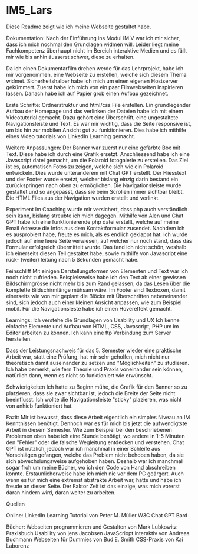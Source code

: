 # IM5_Lars

Diese Readme zeigt wie ich meine Webseite gestaltet habe.

Dokumentation:
Nach der Einführung ins Modul IM V war ich mir sicher, dass ich mich nochmal den Grundlagen widmen will. Leider liegt meine Fachkompetenz überhaupt nicht im Bereich interaktive Medien und es fällt mir wie bis anhin äusserst schwer, diese zu erhalten. 

Da ich einen Dokumentarfilm drehen werde für das Lehrprojekt, habe ich mir vorgenommen, eine Webseite zu erstellen, welche sich diesem Thema widmet. Sicherheitshalber habe ich mich um einen eigenen Hostserver gekümmert. Zuerst habe ich mich von ein paar Filmwebseiten inspirieren lassen. Danach habe ich auf Papier grob einen Aufbau gezeichnet. 

Erste Schritte:
Ordnerstruktur und html/css File erstellen. Ein grundlegender Aufbau der Homepage und das verlinken der Dateien habe ich mit einem Videotutorial gemacht. Dazu gehört eine Überschrift, eine ungestaltete Navigationsleiste und Text. Es war mir wichtig, dass die Seite responsive ist, um bis hin zur mobilen Ansicht gut zu funktionieren. Dies habe ich mithilfe eines Video tutorials von LinkedIn Learning gemacht. 

Weitere Anpassungen:
Der Banner war zuerst nur eine gefärbte Box mit Text. Diese habe ich durch eine Grafik ersetzt. Anschliessend habe ich eine Javascript datei gemacht, um die Polaroid fotogalerie zu erstellen. Das Ziel ist es, automatisch Fotos zu zeigen, welche sich wie ein Polaroid entwickeln. Dies wurde unteranderem mit Chat GPT erstellt. Der Fliesstext und der Footer wurde ersetzt, welcher bislang einzig darin bestand ein zurückspringen nach oben zu ermöglichen. Die Navigationsleiste wurde gestaltet und so angepasst, dass sie beim Scrollen immer sichtbar bleibt. 
Die HTML Files aus der Navigation wurden erstellt und verlinkt. 

Experiment
Im Coaching wurde mir versichert, dass php auch verständlich sein kann, bislang streubte ich mich dagegen. Mithilfe von Alen und Chat GPT habe ich eine funktionierende php datei erstellt, welche auf meine Email Adresse die Infos aus dem Kontaktformular zusendet. Nachdem ich es ausprobiert habe, freute es mich, als es endlich geklappt hat. Ich wurde jedoch auf eine leere Seite verwiesen, auf welcher nur noch stand, dass das Formular erfolgreich übermittelt wurde. Das fand ich nicht schön, weshalb ich einerseits diesen Teil gestaltet habe, sowie mithilfe von Javascript eine rück- (weiter) leitung nach 5 Sekunden gemacht habe.


Feinschliff
Mit einigen Darstellungsformen von Elementen und Text war ich noch nicht zufrieden. Beispielsweise habe ich den Text ab einer gewissen Bildschirmgrösse nicht mehr bis zum Rand gelassen, da das Lesen über die komplette Bildschirmlänge mühsam wäre. Im Footer sind flexboxen, damit einerseits wie von mir geplant die Blöcke mit Überschriften nebeneinander sind, sich jedoch auch einer kleinen Ansicht anpassen, wie zum Beispiel mobil. Für die Navigationsleste habe ich einen Hovereffekt gemacht.

Learnings:
Ich verstehe die Grundlagen von Usability und UX 
Ich kenne einfache Elemente und Aufbau von HTML, CSS, Javascript, PHP um im Editor arbeiten zu können.
Ich kann eine ftp Verbindung zum Server herstellen.

Dass der Leistungsnachweis für das 5. Semester wieder eine praktische Arbeit war, statt eine Prüfung, hat mir sehr geholfen, mich nicht nur theoretisch damit auseinander zu setzen und "Möglichkeiten" zu studieren. Ich habe bemerkt, wie fern Theorie und Praxis voneinander sein können, natürlich dann, wenn es nicht so funktioniert wie erwünscht.

Schwierigkeiten
Ich hatte zu Beginn mühe, die Grafik für den Banner so zu platzieren, dass sie zwar sichtbar ist, jedoch die Breite der Seite nicht beeinflusst. 
Ich wollte die Navigationsleiste "sticky" plazieren, was nicht von anhieb funktioniert hat.

 Fazit:
Mir ist bewusst, dass diese Arbeit eigentlich ein simples Niveau an IM Kenntnissen benötigt. Dennoch war es für mich bis jetzt die aufwendigtste Arbeit in diesem Semester. Wie zum Beispiel bei den beschriebenen Problemen oben habe ich eine Stunde benötigt, wo andere in 1-5 Minuten den "Fehler" oder die falsche Wegleitung entdecken und verstehen. Chat GPT ist nützlich, jedoch war ich manchmal in einer Schleife aus Vorschlägen gefangen, welche das Problem nicht behoben haben, da sie sich abwechslungsweise aufgehoben haben. Deshalb war ich manchmal sogar froh um meine Bücher, wo ich den Code von Hand abschreiben konnte. Erstaunlicherweise habe ich mich nie vor dem PC geärgert. Auch wenn es für mich eine extremst abstrakte Arbeit war, hatte und habe ich freude an dieser Seite. Der Faktor Zeit ist das einzige, was mich vorerst daran hindern wird, daran weiter zu arbeiten.


Quellen

Online:     LinkedIn Learning Tutorial von Peter M. Müller
            W3C
            Chat GPT
            Bard

Bücher:     Webseiten programmieren und Gestalten von Mark Lubkowitz
            Praxisbuch Usability von jens Jacobsen
            JavaScriopt interaktiv von Andreas Buchmann
            Webseiten für Dummies von Bud E. Smith
            CSS-Praxis von Kai Laborenz
